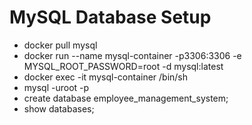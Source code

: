 # MySQL Database Setup
- docker pull mysql
- docker run --name mysql-container -p3306:3306 -e MYSQL_ROOT_PASSWORD=root -d mysql:latest
- docker exec -it mysql-container /bin/sh
- mysql -uroot -p
- create database employee_management_system;
- show databases;
